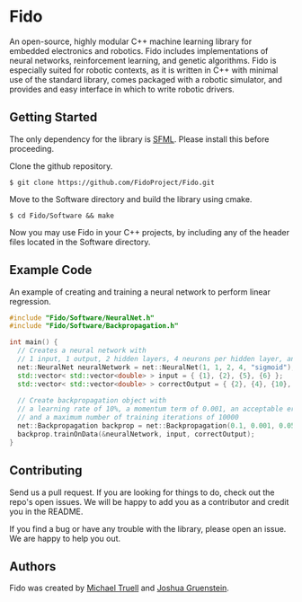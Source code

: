 # Fido

An open-source, highly modular C++ machine learning library for embedded electronics and robotics. Fido includes implementations of neural networks, reinforcement learning, and genetic algorithms. Fido is especially suited for robotic contexts, as it is written in C++ with minimal use of the standard library, comes packaged with a robotic simulator, and provides and easy interface in which to write robotic drivers.

## Getting Started

The only dependency for the library is [SFML](http://www.sfml-dev.org/learn.php). Please install this before proceeding.

Clone the github repository.
```
$ git clone https://github.com/FidoProject/Fido.git
```

Move to the Software directory and build the library using cmake.
```
$ cd Fido/Software && make
```

Now you may use Fido in your C++ projects, by including any of the header files located in the Software directory.

## Example Code

An example of creating and training a neural network to perform linear regression.

```cpp
#include "Fido/Software/NeuralNet.h"
#include "Fido/Software/Backpropagation.h"

int main() {
  // Creates a neural network with 
  // 1 input, 1 output, 2 hidden layers, 4 neurons per hidden layer, and a sigmoid activation function.
  net::NeuralNet neuralNetwork = net::NeuralNet(1, 1, 2, 4, "sigmoid");
  std::vector< std::vector<double> > input = { {1}, {2}, {5}, {6} };
  std::vector< std::vector<double> > correctOutput = { {2}, {4}, {10}, {12} };
  
  // Create backpropagation object with 
  // a learning rate of 10%, a momentum term of 0.001, an acceptable error level of 5%, 
  // and a maximum number of training iterations of 10000
  net::Backpropagation backprop = net::Backpropagation(0.1, 0.001, 0.05, 10000);
  backprop.trainOnData(&neuralNetwork, input, correctOutput);
}
```

## Contributing

Send us a pull request. If you are looking for things to do, check out the repo's open issues. We will be happy to add you as a contributor and credit you in the README.

If you find a bug or have any trouble with the library, please open an issue. We are happy to help you out.

## Authors

Fido was created by [Michael Truell](https://github.com/truell20) and [Joshua Gruenstein](https://github.com/joshuagruenstein).
